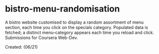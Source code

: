 # bistro-menu-randomisation
A bistro website customised to display a random assortment of menu section, each time you click on the specials category. 
Populated data is fetched; a distinct menu-category appears each time you reload and click. Submissions for Coursera Web-Dev.

Created: (06/21)
